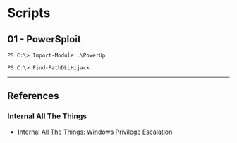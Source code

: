 # Scripts

## 01 - PowerSploit

```
PS C:\> Import-Module .\PowerUp

PS C:\> Find-PathDLLHijack
```

---
## References

### Internal All The Things

- [Internal All The Things: Windows Privilege Escalation](https://swisskyrepo.github.io/InternalAllTheThings/redteam/escalation/windows-privilege-escalation/)